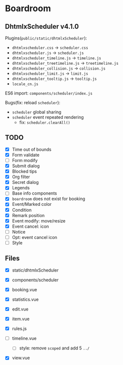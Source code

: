 # Boardroom

## DhtmlxScheduler v4.1.0

Plugins(`public/static/dhtmlxScheduler`):

- `dhtmlxscheduler.css` -> `scheduler.css`
- `dhtmlxscheduler.js` -> `scheduler.js`
- `dhtmlxscheduler_timeline.js` -> `timeline.js`
- `dhtmlxscheduler_treetimeline.js` -> `treetimeline.js`
- `dhtmlxscheduler_collision.js` -> `collision.js`
- `dhtmlxscheduler_limit.js` -> `limit.js`
- `dhtmlxscheduler_tooltip.js` -> `tooltip.js`
- `locale_cn.js`

ES6 import: `components/scheduler/index.js`

Bugs(fix: reload `scheduler`):
- `scheduler` global sharing
- `scheduler` event repeated rendering
  - fix: `scheduler.clearAll()`

## TODO

- [X] Time out of bounds
- [X] Form validate
- [ ] Form modify
- [X] Submit dialog
- [X] Blocked tips
- [X] Org filter
- [X] Secret dialog
- [X] Legends
- [ ] Base info components
- [X] `boardroom` does not exist for booking
- [X] Event/Marked color
- [X] Condition
- [X] Remark position
- [X] Event modify: move/resize
- [X] Event cancel: icon
- [ ] Notice
- [ ] Opt: event cancel icon
- [ ] Style

## Files

- [X] static/dhtmlxScheduler
- [X] components/scheduler

- [X] booking.vue
- [X] statistics.vue

- [X] edit.vue
- [X] item.vue
- [X] rules.js
- [ ] timeline.vue
  - [ ] style: remove `scoped` and add 5 `../`
- [X] view.vue
